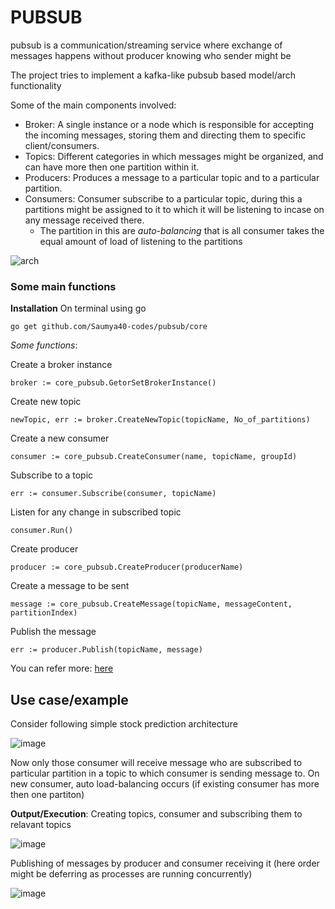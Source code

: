 # PUBSUB
pubsub is a communication/streaming service where exchange of messages happens without producer knowing who sender might be

The project tries to implement a kafka-like pubsub based model/arch functionality

Some of the main components involved:

- Broker: A single instance or a node which is responsible for accepting the incoming messages, storing them and directing them to specific client/consumers.
- Topics: Different categories in which messages might be organized, and can have more then one partition within it.
- Producers: Produces a message to a particular topic and to a particular partition.
- Consumers: Consumer subscribe to a particular topic, during this a partitions might be assigned to it to which it will be listening to incase on any message received there.
    - The partition in this are *auto-balancing* that is all consumer takes the equal amount of load of listening to the partitions

![arch](https://github.com/Saumya40-codes/pubsub/assets/115284013/f71c763e-0bbd-4ef3-90a4-557404573de9)

### Some main functions

**Installation**
On terminal using go
```
go get github.com/Saumya40-codes/pubsub/core
```

*Some functions*:

Create a broker instance

```
broker := core_pubsub.GetorSetBrokerInstance()
```

Create new topic

```
newTopic, err := broker.CreateNewTopic(topicName, No_of_partitions)
```

Create a new consumer
```
consumer := core_pubsub.CreateConsumer(name, topicName, groupId)
```

Subscribe to a topic

```
err := consumer.Subscribe(consumer, topicName)
```

Listen for any change in subscribed topic

```
consumer.Run()
```

Create producer

```
producer := core_pubsub.CreateProducer(producerName)
```

Create a message to be sent

```
message := core_pubsub.CreateMessage(topicName, messageContent, partitionIndex)
```

Publish the message

```
err := producer.Publish(topicName, message)
```

You can refer more: [here](https://github.com/Saumya40-codes/pubsub/blob/master/main.go)

## Use case/example

Consider following simple stock prediction architecture

![image](https://github.com/Saumya40-codes/pubsub/assets/115284013/10a70e6e-10f3-43fd-a85d-adab557d40ae)

Now only those consumer will receive message who are subscribed to particular partition in a topic to which consumer is sending message to. 
On new consumer, auto load-balancing occurs (if existing consumer has more then one partiton)

**Output/Execution**:
Creating topics, consumer and subscribing them to relavant topics 

![image](https://github.com/Saumya40-codes/pubsub/assets/115284013/a44fcdf9-3652-4770-a35d-b00e2d45f8d6)

Publishing of messages by producer and consumer receiving it (here order might be deferring as processes are running concurrently)

![image](https://github.com/Saumya40-codes/pubsub/assets/115284013/891a7291-849e-4010-b958-9c92b2545e00)

